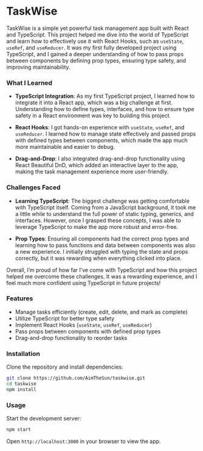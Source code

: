 
# TaskWise 

TaskWise is a simple yet powerful task management app built with React and TypeScript. This project helped me dive into the world of TypeScript and learn how to effectively use it with React Hooks, such as `useState`, `useRef`, and `useReducer`. It was my first fully developed project using TypeScript, and I gained a deeper understanding of how to pass props between components by defining prop types, ensuring type safety, and improving maintainability.

### What I Learned

- **TypeScript Integration**: As my first TypeScript project, I learned how to integrate it into a React app, which was a big challenge at first. Understanding how to define types, interfaces, and how to ensure type safety in a React environment was key to building this project.
  
- **React Hooks**: I got hands-on experience with `useState`, `useRef`, and `useReducer`. I learned how to manage state effectively and passed props with defined types between components, which made the app much more maintainable and easier to debug.

- **Drag-and-Drop**: I also integrated drag-and-drop functionality using React Beautiful DnD, which added an interactive layer to the app, making the task management experience more user-friendly.

### Challenges Faced

- **Learning TypeScript**: The biggest challenge was getting comfortable with TypeScript itself. Coming from a JavaScript background, it took me a little while to understand the full power of static typing, generics, and interfaces. However, once I grasped these concepts, I was able to leverage TypeScript to make the app more robust and error-free.

- **Prop Types**: Ensuring all components had the correct prop types and learning how to pass functions and data between components was also a new experience. I initially struggled with typing the state and props correctly, but it was rewarding when everything clicked into place.

Overall, I’m proud of how far I’ve come with TypeScript and how this project helped me overcome these challenges. It was a rewarding experience, and I feel much more confident using TypeScript in future projects!

### Features

- Manage tasks efficiently (create, edit, delete, and mark as complete)
- Utilize TypeScript for better type safety
- Implement React Hooks (`useState`, `useRef`, `useReducer`)
- Pass props between components with defined prop types
- Drag-and-drop functionality to reorder tasks

### Installation

Clone the repository and install dependencies:

```bash
git clone https://github.com/AimTheSun/taskwise.git
cd taskwise
npm install
```

### Usage

Start the development server:

```bash
npm start
```

Open `http://localhost:3000` in your browser to view the app.
